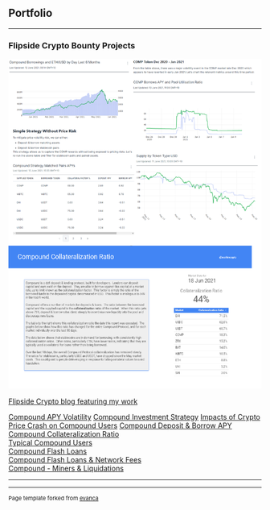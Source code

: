 ## Portfolio

---

### Flipside Crypto Bounty Projects 
  
<img src="images/compound multigraph.png?raw=true"/>  

[Flipside Crypto blog featuring my work](https://blog.flipsidecrypto.com/compound-data-dashboards-june-18/)

[Compound APY Volatility](https://velocity-app.flipsidecrypto.com/dashboard/compound-volatility-CXABJg)
[Compound Investment Strategy](https://velocity-app.flipsidecrypto.com/dashboard/compound-strategy-T9e91R)
[Impacts of Crypto Price Crash on Compound Users](https://velocity-app.flipsidecrypto.com/dashboard/compound-crash-analysis-W0qWuW)
[Compound Deposit & Borrow APY](https://datastudio.google.com/s/qaQCr89cm1g)
[Compound Collateralization Ratio](https://datastudio.google.com/s/gWtk3rDTNhs)  
[Typical Compound Users](https://velocity-app.flipsidecrypto.com/dashboard/typical-compound-users-cds4qg)  
[Compound Flash Loans](https://velocity-app.flipsidecrypto.com/dashboard/compound-flash-loans-IFYsKr)  
[Compound Flash Loans & Network Fees](https://velocity-app.flipsidecrypto.com/dashboard/compound-flash-loans-network-fees-WhK2RB)  
[Compound - Miners & Liquidations](https://velocity-app.flipsidecrypto.com/dashboard/compound-how-are-miners-benefiting-from-liquidations-NKO6O4)  

---




---
<p style="font-size:11px">Page template forked from <a href="https://github.com/evanca/quick-portfolio">evanca</a></p>
<!-- Remove above link if you don't want to attibute -->
